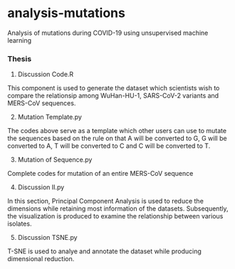 # analysis-mutations
Analysis of mutations during COVID-19 using unsupervised machine learning 



### Thesis

1. Discussion Code.R

This component is used to generate the dataset which scientists wish to compare the relationsip among WuHan-HU-1, SARS-CoV-2 variants and          MERS-CoV sequences.

2. Mutation Template.py

The codes above serve as a template which other users can use to mutate the sequences based on the rule on that A will be converted to G, G will be converted to A, T will be converted to C and C will be converted to T.

3. Mutation of Sequence.py

Complete codes for mutation of an entire MERS-CoV sequence

4. Discussion II.py

In this section, Principal Component Analysis is used to reduce the dimensions while retaining most information of the datasets. Subsequently, the visualization is produced to examine the relationship between various isolates.

5. Discussion TSNE.py

T-SNE is used to analye and annotate the dataset while producing dimensional reduction.
